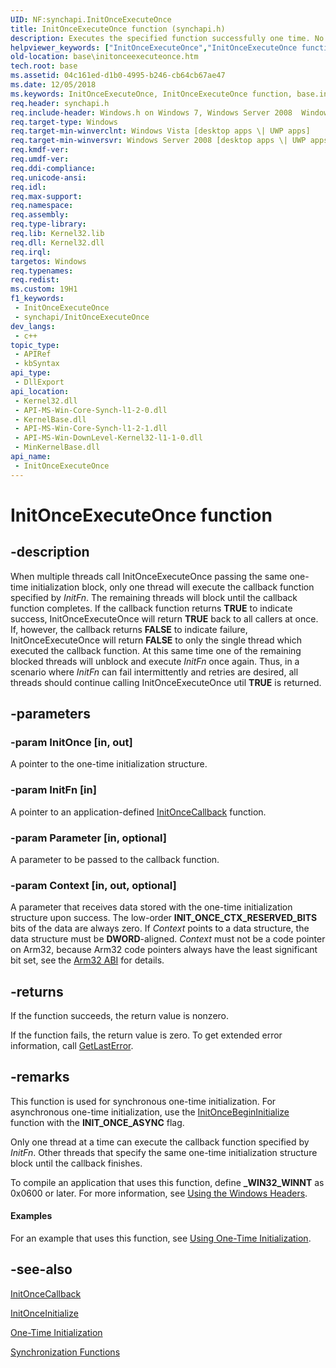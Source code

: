 ```yaml
---
UID: NF:synchapi.InitOnceExecuteOnce
title: InitOnceExecuteOnce function (synchapi.h)
description: Executes the specified function successfully one time. No other threads that specify the same one-time initialization structure can execute the specified function while it is being executed by the current thread.
helpviewer_keywords: ["InitOnceExecuteOnce","InitOnceExecuteOnce function","base.initonceexecuteonce","synchapi/InitOnceExecuteOnce","winbase/InitOnceExecuteOnce"]
old-location: base\initonceexecuteonce.htm
tech.root: base
ms.assetid: 04c161ed-d1b0-4995-b246-cb64cb67ae47
ms.date: 12/05/2018
ms.keywords: InitOnceExecuteOnce, InitOnceExecuteOnce function, base.initonceexecuteonce, synchapi/InitOnceExecuteOnce, winbase/InitOnceExecuteOnce
req.header: synchapi.h
req.include-header: Windows.h on Windows 7, Windows Server 2008  Windows Server 2008 R2
req.target-type: Windows
req.target-min-winverclnt: Windows Vista [desktop apps \| UWP apps]
req.target-min-winversvr: Windows Server 2008 [desktop apps \| UWP apps]
req.kmdf-ver: 
req.umdf-ver: 
req.ddi-compliance: 
req.unicode-ansi: 
req.idl: 
req.max-support: 
req.namespace: 
req.assembly: 
req.type-library: 
req.lib: Kernel32.lib
req.dll: Kernel32.dll
req.irql: 
targetos: Windows
req.typenames: 
req.redist: 
ms.custom: 19H1
f1_keywords:
 - InitOnceExecuteOnce
 - synchapi/InitOnceExecuteOnce
dev_langs:
 - c++
topic_type:
 - APIRef
 - kbSyntax
api_type:
 - DllExport
api_location:
 - Kernel32.dll
 - API-MS-Win-Core-Synch-l1-2-0.dll
 - KernelBase.dll
 - API-MS-Win-Core-Synch-l1-2-1.dll
 - API-MS-Win-DownLevel-Kernel32-l1-1-0.dll
 - MinKernelBase.dll
api_name:
 - InitOnceExecuteOnce
---
```


# InitOnceExecuteOnce function


## -description

When multiple threads call InitOnceExecuteOnce passing the same one-time initialization block, only one thread will execute the callback function specified by <i>InitFn</i>. The remaining threads will block until the callback function completes. If the callback function returns <b>TRUE</b> to indicate success, InitOnceExecuteOnce will return <b>TRUE</b> back to all callers at once. If, however, the callback returns <b>FALSE</b> to indicate failure, InitOnceExecuteOnce will return <b>FALSE</b> to only the single thread which executed the callback function. At this same time one of the remaining blocked threads will unblock and execute <i>InitFn</i> once again. Thus, in a scenario where <i>InitFn</i> can fail intermittently and retries are desired, all threads should continue calling InitOnceExecuteOnce util <b>TRUE</b> is returned.

## -parameters

### -param InitOnce [in, out]

A pointer to the one-time initialization structure.

### -param InitFn [in]

A pointer to an application-defined <a href="/windows/desktop/api/synchapi/nc-synchapi-pinit_once_fn">InitOnceCallback</a> function.

### -param Parameter [in, optional]

A parameter to be passed to the callback function.

### -param Context [in, out, optional]

A parameter that receives data stored with the one-time initialization structure upon success. The low-order <b>INIT_ONCE_CTX_RESERVED_BITS</b> bits of the data are always zero. If <i>Context</i> points to a data structure, the data structure must be <b>DWORD</b>-aligned. <i>Context</i> must not be a code pointer on Arm32, because Arm32 code pointers always have the least significant bit set, see the <a href="/cpp/build/overview-of-arm-abi-conventions?view=msvc-170#instruction-set">Arm32 ABI</a> for details.

## -returns

If the function succeeds, the return value is nonzero.

If the function fails, the return value is zero. To get extended error information, call 
<a href="/windows/desktop/api/errhandlingapi/nf-errhandlingapi-getlasterror">GetLastError</a>.

## -remarks

This function is used for synchronous one-time initialization. For asynchronous one-time initialization, use the <a href="/windows/desktop/api/synchapi/nf-synchapi-initoncebegininitialize">InitOnceBeginInitialize</a> function with the <b>INIT_ONCE_ASYNC</b> flag.

Only one thread at a time can execute the callback function specified by <i>InitFn</i>. Other threads that specify the same one-time initialization structure block until the callback finishes.

To compile an application that uses this function, define <b>_WIN32_WINNT</b> as 0x0600 or later. For more information, see 
<a href="/windows/desktop/WinProg/using-the-windows-headers">Using the Windows Headers</a>.


#### Examples

For an example that uses 
this function, see 
<a href="/windows/desktop/Sync/using-one-time-initialization">Using One-Time Initialization</a>.

<div class="code"></div>

## -see-also

<a href="/windows/desktop/api/synchapi/nc-synchapi-pinit_once_fn">InitOnceCallback</a>



<a href="/windows/desktop/api/synchapi/nf-synchapi-initonceinitialize">InitOnceInitialize</a>



<a href="/windows/desktop/Sync/one-time-initialization">One-Time Initialization</a>



<a href="/windows/desktop/Sync/synchronization-functions">Synchronization Functions</a>
